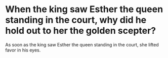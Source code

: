 # When the king saw Esther the queen standing in the court, why did he hold out to her the golden scepter?

As soon as the king saw Esther the queen standing in the court, she lifted favor in his eyes.
